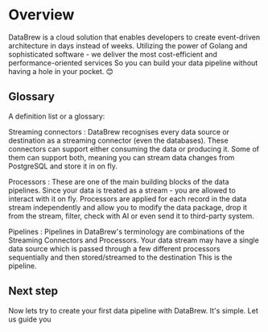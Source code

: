 # Overview

DataBrew is a cloud solution that enables developers to create event-driven architecture in days instead of weeks.
Utilizing the power of Golang and sophisticated software - we deliver the most cost-efficient and performance-oriented services
So you can build your data pipeline without having a hole in your pocket. 😊

## Glossary

A definition list or a glossary:

Streaming connectors
: DataBrew recognises every data source or destination as a streaming connector (even the databases). These connectors 
can support either consuming the data or producing it. Some of them can support both, meaning you can stream data changes
from PostgreSQL and store it in on fly.

Processors
: These are one of the main building blocks of the data pipelines. Since your data is treated as a stream - you are allowed
to interact with it on fly. Processors are applied for each record in the data stream independently and allow you to modify 
the data package, drop it from the stream, filter, check with AI or even send it to third-party system.

Pipelines
: Pipelines in DataBrew's terminology are combinations of the Streaming Connectors and Processors. Your data stream may have a
single data source which is passed through a few different processors sequentially and then stored/streamed to the destination
This is the pipeline.


## Next step

Now lets try to create your first data pipeline with DataBrew. It's simple. Let us guide you
